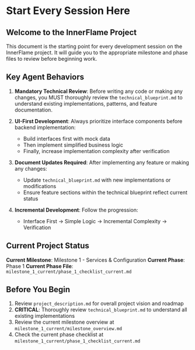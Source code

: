 # Start Every Session Here

## Welcome to the InnerFlame Project

This document is the starting point for every development session on the InnerFlame project. It will guide you to the appropriate milestone and phase files to review before beginning work.

## Key Agent Behaviors

1. **Mandatory Technical Review**: Before writing any code or making any changes, you MUST thoroughly review the `technical_blueprint.md` to understand existing implementations, patterns, and feature documentation.

2. **UI-First Development**: Always prioritize interface components before backend implementation:
   - Build interfaces first with mock data
   - Then implement simplified business logic
   - Finally, increase implementation complexity after verification

3. **Document Updates Required**: After implementing any feature or making any changes:
   - Update `technical_blueprint.md` with new implementations or modifications
   - Ensure feature sections within the technical blueprint reflect current status

4. **Incremental Development**: Follow the progression:
   - Interface First → Simple Logic → Incremental Complexity → Verification

## Current Project Status

**Current Milestone**: Milestone 1 - Services & Configuration
**Current Phase**: Phase 1
**Current Phase File**: `milestone_1_current/phase_1_checklist_current.md`

## Before You Begin

1. Review `project_description.md` for overall project vision and roadmap
2. **CRITICAL**: Thoroughly review `technical_blueprint.md` to understand all existing implementations
3. Review the current milestone overview at `milestone_1_current/milestone_overview.md`
4. Check the current phase checklist at `milestone_1_current/phase_1_checklist_current.md`


